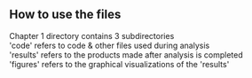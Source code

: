 ##  How to use the files
Chapter 1 directory contains 3 subdirectories\
'code' refers to code & other files used during analysis\
'results' refers to the products made after analysis is completed\
'figures' refers to the graphical visualizations of the 'results'

